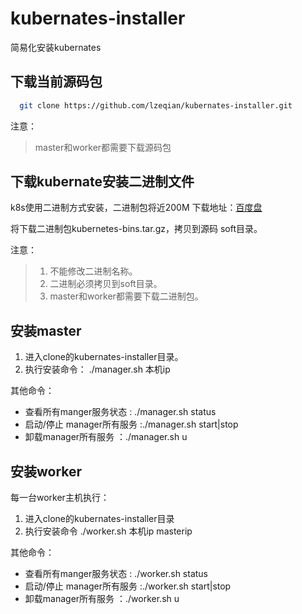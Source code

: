 # kubernates-installer
简易化安装kubernates
## 下载当前源码包
  ```bash
    git clone https://github.com/lzeqian/kubernates-installer.git
  ```
  注意：
  >master和worker都需要下载源码包
  
## 下载kubernate安装二进制文件
 k8s使用二进制方式安装，二进制包将近200M 下载地址：[百度盘](https://pan.baidu.com/s/11PVfCSjmIUKwftaQlQ3l1g)

 将下载二进制包kubernetes-bins.tar.gz，拷贝到源码 soft目录。

注意：
>1. 不能修改二进制名称。
>2. 二进制必须拷贝到soft目录。
>3. master和worker都需要下载二进制包。
 
## 安装master

1. 进入clone的kubernates-installer目录。
2. 执行安装命令： 
   ./manager.sh 本机ip
   
其他命令：
- 查看所有manger服务状态 : ./manager.sh status
- 启动/停止 manager所有服务 :./manager.sh start|stop
- 卸载manager所有服务   ：./manager.sh u
 

## 安装worker
每一台worker主机执行：
1. 进入clone的kubernates-installer目录
2. 执行安装命令 
   ./worker.sh 本机ip masterip
   
其他命令：
- 查看所有manger服务状态 : ./worker.sh status
- 启动/停止 manager所有服务 :./worker.sh start|stop
- 卸载manager所有服务   ：./worker.sh u
